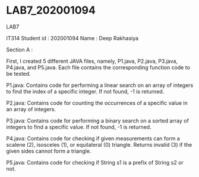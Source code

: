# LAB7_202001094
LAB7

IT314 
Student id : 202001094 
Name : Deep Rakhasiya 




Section A : 


First, I created 5 different JAVA files, namely, P1.java, P2.java, P3.java, P4.java, and P5.java. 
Each file contains the corresponding function code to be tested. 

P1.java: Contains code for performing a linear search on an array of integers to find the index of a specific integer. If not found, -1 is returned.

 P2.java: Contains code for counting the occurrences of a specific value in an array of integers.

 P3.java: Contains code for performing a binary search on a sorted array of integers to find a specific value. If not found, -1 is returned. 

P4.java: Contains code for checking if given measurements can form a scalene (2), isosceles (1), or equilateral (0) triangle. Returns invalid (3) if the given sides cannot form a triangle.

 P5.java: Contains code for checking if String s1 is a prefix of String s2 or not.

